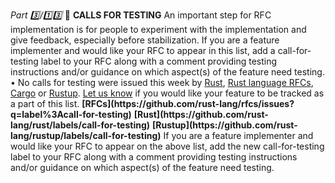 *Part 3️⃣/1️⃣3️⃣*
📰 **CALLS FOR TESTING**
An important step for RFC implementation is for people to experiment with the implementation and give feedback, especially before stabilization\.
If you are a feature implementer and would like your RFC to appear in this list, add a call\-for\-testing label to your RFC along with a comment providing testing instructions and/or guidance on which aspect\(s\) of the feature need testing\.
• No calls for testing were issued this week by [Rust](https://github.com/rust-lang/rust/labels/call-for-testing), [Rust language RFCs](https://github.com/rust-lang/rfcs/issues?q=label%3Acall-for-testing), [Cargo](https://github.com/rust-lang/cargo/labels/call-for-testing) or [Rustup](https://github.com/rust-lang/rustup/labels/call-for-testing)\.
[Let us know](https://github.com/rust-lang/this-week-in-rust/issues) if you would like your feature to be tracked as a part of this list\.
**\[RFCs\]\(https://github\.com/rust\-lang/rfcs/issues?q\=label%3Acall\-for\-testing\)**
**\[Rust\]\(https://github\.com/rust\-lang/rust/labels/call\-for\-testing\)**
**\[Rustup\]\(https://github\.com/rust\-lang/rustup/labels/call\-for\-testing\)**
If you are a feature implementer and would like your RFC to appear on the above list, add the new call\-for\-testing label to your RFC along with a comment providing testing instructions and/or guidance on which aspect\(s\) of the feature need testing\.
